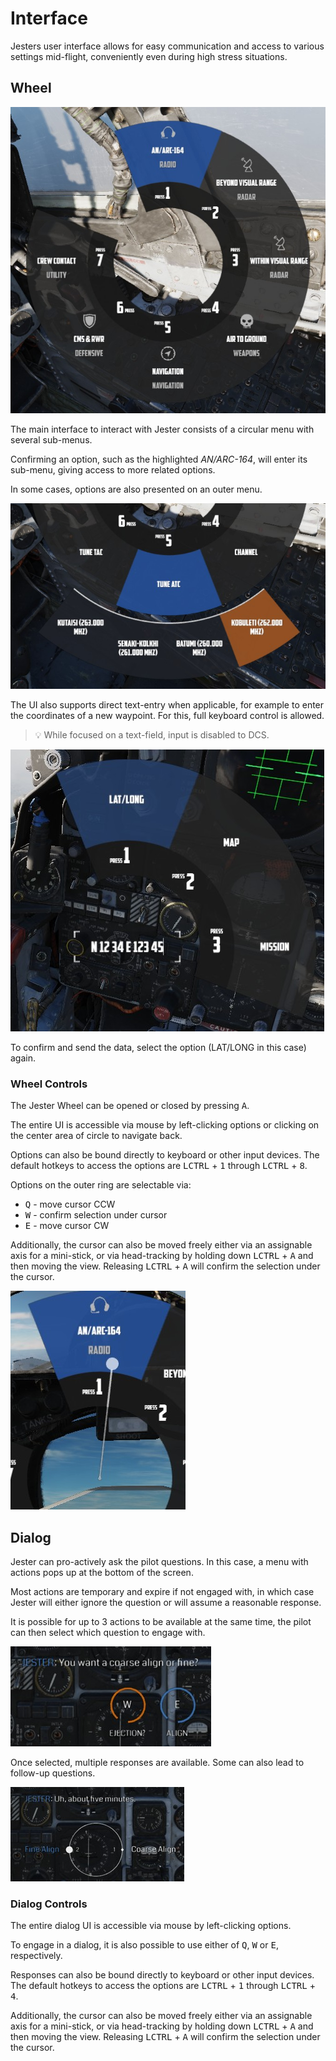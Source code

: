# Interface

Jesters user interface allows for easy communication and access to various
settings mid-flight, conveniently even during high stress situations.

## Wheel

![Wheel UI](../img/jester_wheel_ui.jpg)

The main interface to interact with Jester consists of a circular menu with several sub-menus.

Confirming an option, such as the highlighted _AN/ARC-164_, will enter its sub-menu, giving access
to more related options.

In some cases, options are also presented on an outer menu.

![Wheel Outer Menu](../img/jester_wheel_submenu.jpg)

The UI also supports direct text-entry when applicable, for example to enter
the coordinates of a new waypoint. For this, full keyboard control is allowed.

> 💡 While focused on a text-field, input is disabled to DCS.

![Wheel Text-Entry](../img/jester_wheel_text_entry.jpg)

To confirm and send the data, select the option (LAT/LONG in this case) again.

### Wheel Controls

The Jester Wheel can be opened or closed by pressing <kbd>A</kbd>.

The entire UI is accessible via mouse by left-clicking options or clicking
on the center area of circle to navigate back.

Options can also be bound directly to keyboard or other input devices. The default hotkeys to access
the options are <kbd>LCTRL</kbd> + <kbd>1</kbd> through <kbd>LCTRL</kbd> + <kbd>8</kbd>.

Options on the outer ring are selectable via:

* <kbd>Q</kbd> - move cursor CCW
* <kbd>W</kbd> - confirm selection under cursor
* <kbd>E</kbd> - move cursor CW

Additionally, the cursor can also be moved freely either via an assignable axis for a mini-stick,
or via head-tracking by holding down <kbd>LCTRL</kbd> + <kbd>A</kbd> and then moving the view.
Releasing <kbd>LCTRL</kbd> + <kbd>A</kbd> will confirm the selection under the cursor.

![Head Tracking Cursor](../img/jester_wheel_head_tracking.jpg)

## Dialog

Jester can pro-actively ask the pilot questions. In this case, a menu with
actions pops up at the bottom of the screen.

Most actions are temporary and expire if not engaged with, in which case
Jester will either ignore the question or will assume a reasonable response.

It is possible for up to 3 actions to be available at the same time, the pilot can
then select which question to engage with.

![Dialog Selection](../img/jester_dialog_ui.jpg)

Once selected, multiple responses are available. Some can also lead to follow-up
questions.

![Dialog Selection](../img/jester_dialog_qa.jpg)

### Dialog Controls

The entire dialog UI is accessible via mouse by left-clicking options.

To engage in a dialog, it is also possible to use either of
<kbd>Q</kbd>, <kbd>W</kbd> or <kbd>E</kbd>, respectively.

Responses can also be bound directly to keyboard or other input devices. The default hotkeys to access
the options are <kbd>LCTRL</kbd> + <kbd>1</kbd> through <kbd>LCTRL</kbd> + <kbd>4</kbd>.

Additionally, the cursor can also be moved freely either via an assignable axis for a mini-stick,
or via head-tracking by holding down <kbd>LCTRL</kbd> + <kbd>A</kbd> and then moving the view.
Releasing <kbd>LCTRL</kbd> + <kbd>A</kbd> will confirm the selection under the cursor.
